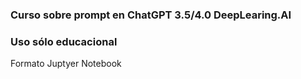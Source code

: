 ### Curso sobre prompt en ChatGPT 3.5/4.0 DeepLearing.AI
### Uso sólo educacional

Formato Juptyer Notebook